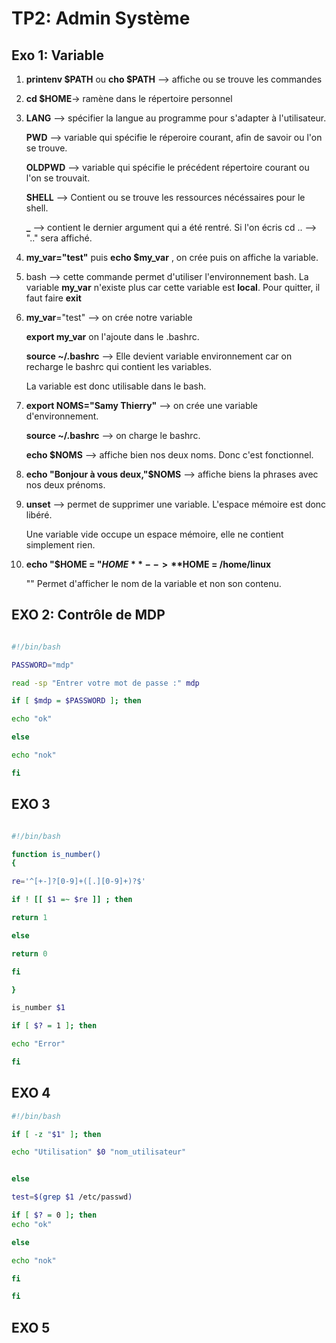 # TP2: Admin Système

## Exo 1: Variable

1. **printenv $PATH** ou **cho $PATH** --> affiche ou se trouve les commandes

2. **cd $HOME**-> ramène dans le répertoire personnel

3. 
   **LANG** --> spécifier la langue  au programme pour s'adapter à l'utilisateur.
   
   **PWD** --> variable qui spécifie le réperoire courant, afin de savoir ou l'on se trouve.
   
   **OLDPWD** --> variable qui spécifie le précédent répertoire courant ou l'on se trouvait.
   
   **SHELL** --> Contient ou se trouve les ressources nécéssaires pour le shell.
   
   **_** --> contient le dernier argument qui a été rentré. Si l'on écris cd .. --> ".." sera affiché.
   
4. **my_var="test"** puis **echo $my_var** , on crée puis on affiche la variable.

5. bash --> cette commande permet d'utiliser l'environnement bash. La variable **my_var** n'existe plus car cette variable est **local**.
   Pour quitter, il faut faire **exit**
   

6. **my_var**="test" --> on crée notre variable 

   **export my_var** on l'ajoute dans le .bashrc.
   
   **source ~/.bashrc** --> Elle devient variable environnement car on recharge le bashrc qui contient les variables.
   
   La variable est donc utilisable dans le bash.
   
   
7. **export NOMS="Samy Thierry"** --> on crée une variable d'environnement.

   **source ~/.bashrc** --> on charge le bashrc.
  
   **echo $NOMS** --> affiche bien nos deux noms. Donc c'est fonctionnel.
   
   
8. **echo "Bonjour à vous deux,"$NOMS** --> affiche biens la phrases avec nos deux prénoms.

9. **unset** --> permet de supprimer une variable. L'espace mémoire est donc libéré.
   
   Une variable vide occupe un espace mémoire, elle ne contient simplement rien. 

10. **echo "\$HOME = "$HOME** --> **$HOME = /home/linux**

    "\" Permet d'afficher le nom de la variable et non son contenu.
    
    
## EXO 2: Contrôle de MDP

```bash

#!/bin/bash

PASSWORD="mdp"

read -sp "Entrer votre mot de passe :" mdp

if [ $mdp = $PASSWORD ]; then

echo "ok"

else

echo "nok"

fi

```

## EXO 3

```bash

#!/bin/bash

function is_number()
{

re='^[+-]?[0-9]+([.][0-9]+)?$'

if ! [[ $1 =~ $re ]] ; then

return 1

else

return 0

fi

}

is_number $1

if [ $? = 1 ]; then

echo "Error"

fi
```

## EXO 4

```bash
#!/bin/bash

if [ -z "$1" ]; then

echo "Utilisation" $0 "nom_utilisateur"


else

test=$(grep $1 /etc/passwd)

if [ $? = 0 ]; then
echo "ok"

else

echo "nok"

fi

fi
```

## EXO 5






